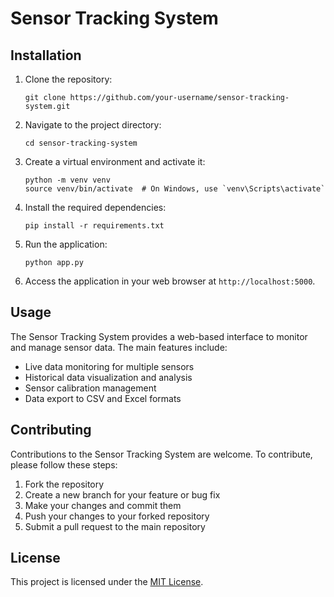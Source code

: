 # Sensor Tracking System

## Installation

1. Clone the repository:
   ```
   git clone https://github.com/your-username/sensor-tracking-system.git
   ```
2. Navigate to the project directory:
   ```
   cd sensor-tracking-system
   ```
3. Create a virtual environment and activate it:
   ```
   python -m venv venv
   source venv/bin/activate  # On Windows, use `venv\Scripts\activate`
   ```
4. Install the required dependencies:
   ```
   pip install -r requirements.txt
   ```
5. Run the application:
   ```
   python app.py
   ```
6. Access the application in your web browser at `http://localhost:5000`.

## Usage

The Sensor Tracking System provides a web-based interface to monitor and manage sensor data. The main features include:

- Live data monitoring for multiple sensors
- Historical data visualization and analysis
- Sensor calibration management
- Data export to CSV and Excel formats


## Contributing

Contributions to the Sensor Tracking System are welcome. To contribute, please follow these steps:

1. Fork the repository
2. Create a new branch for your feature or bug fix
3. Make your changes and commit them
4. Push your changes to your forked repository
5. Submit a pull request to the main repository

## License

This project is licensed under the [MIT License](LICENSE).

